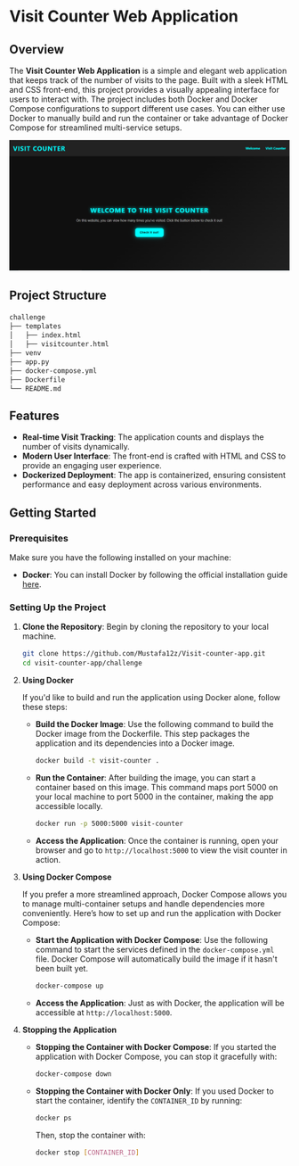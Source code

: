 ﻿# Visit Counter Web Application

## Overview

The **Visit Counter Web Application** is a simple and elegant web application that keeps track of the number of visits to the page. Built with a sleek HTML and CSS front-end, this project provides a visually appealing interface for users to interact with. The project includes both Docker and Docker Compose configurations to support different use cases. You can either use Docker to manually build and run the container or take advantage of Docker Compose for streamlined multi-service setups.

![alt text](image.png)
## Project Structure

```
challenge
├── templates
│   ├── index.html
│   ├── visitcounter.html
├── venv
├── app.py
├── docker-compose.yml
├── Dockerfile
└── README.md
```

## Features

- **Real-time Visit Tracking**: The application counts and displays the number of visits dynamically.
- **Modern User Interface**: The front-end is crafted with HTML and CSS to provide an engaging user experience.
- **Dockerized Deployment**: The app is containerized, ensuring consistent performance and easy deployment across various environments.

## Getting Started

### Prerequisites

Make sure you have the following installed on your machine:
- **Docker**: You can install Docker by following the official installation guide [here](https://docs.docker.com/get-docker/).

### Setting Up the Project

1. **Clone the Repository**:
   Begin by cloning the repository to your local machine.
   ```bash
   git clone https://github.com/Mustafa12z/Visit-counter-app.git
   cd visit-counter-app/challenge
   ```

2. **Using Docker**

   If you'd like to build and run the application using Docker alone, follow these steps:

   - **Build the Docker Image**:
     Use the following command to build the Docker image from the Dockerfile. This step packages the application and its dependencies into a Docker image.
     ```bash
     docker build -t visit-counter .
     ```

   - **Run the Container**:
     After building the image, you can start a container based on this image. This command maps port 5000 on your local machine to port 5000 in the container, making the app accessible locally.
     ```bash
     docker run -p 5000:5000 visit-counter
     ```

   - **Access the Application**:
     Once the container is running, open your browser and go to `http://localhost:5000` to view the visit counter in action.

3. **Using Docker Compose**

   If you prefer a more streamlined approach, Docker Compose allows you to manage multi-container setups and handle dependencies more conveniently. Here’s how to set up and run the application with Docker Compose:

   - **Start the Application with Docker Compose**:
     Use the following command to start the services defined in the `docker-compose.yml` file. Docker Compose will automatically build the image if it hasn't been built yet.
     ```bash
     docker-compose up
     ```

   - **Access the Application**:
     Just as with Docker, the application will be accessible at `http://localhost:5000`.

4. **Stopping the Application**

   - **Stopping the Container with Docker Compose**:
     If you started the application with Docker Compose, you can stop it gracefully with:
     ```bash
     docker-compose down
     ```

   - **Stopping the Container with Docker Only**:
     If you used Docker to start the container, identify the `CONTAINER_ID` by running:
     ```bash
     docker ps
     ```
     Then, stop the container with:
     ```bash
     docker stop [CONTAINER_ID]
     ```